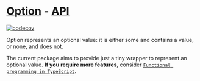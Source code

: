 # [Option](https://tscommon.github.io/monorepo/primitives/option) - [API](https://tscommon.github.io/monorepo/api/option/class/Option)

[![codecov](https://codecov.io/gh/tscommon/monorepo/graph/badge.svg?token=I222OQNV9L)](https://codecov.io/gh/tscommon/monorepo)

Option represents an optional value: it is either some and contains a value, or none, and does not.

The current package aims to provide just a tiny wrapper to represent an optional value. **If you require more features**, consider [`Functional programming in TypeScript`](https://www.npmjs.com/package/fp-ts).
